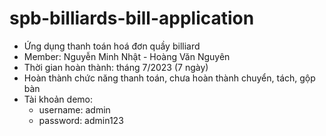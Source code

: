 # spb-billiards-bill-application
- Ứng dụng thanh toán hoá đơn quầy billiard
- Member: Nguyễn Minh Nhật - Hoàng Văn Nguyên
- Thời gian hoàn thành: tháng 7/2023 (7 ngày)
- Hoàn thành chức năng thanh toán, chưa hoàn thành chuyển, tách, gộp bàn
- Tài khoản demo:
  + username: admin
  + password: admin123
